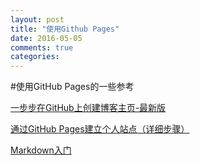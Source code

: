 ```yaml
---
layout: post
title: "使用Github Pages"
date: 2016-05-05
comments: true
categories:
---
```


#使用GitHub Pages的一些参考

[一步步在GitHub上创建博客主页-最新版](http://www.pchou.info/web-build/2014/07/04/build-github-blog-page-08.html)

[通过GitHub Pages建立个人站点（详细步骤）](http://www.cnblogs.com/purediy/archive/2013/03/07/2948892.html)

[Markdown入门](http://sspai.com/25137)
